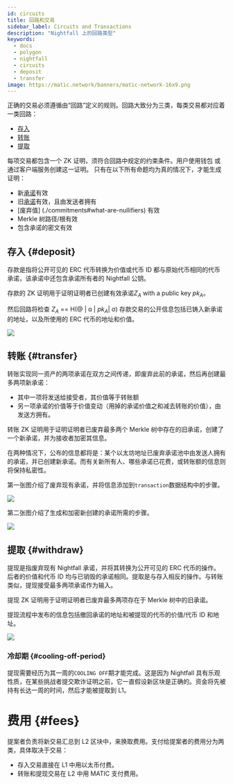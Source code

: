 ```yaml
---
id: circuits
title: 回路和交易
sidebar_label: Circuits and Transactions
description: "Nightfall 上的回路类型"
keywords:
  - docs
  - polygon
  - nightfall
  - circuits
  - deposit
  - transfer
image: https://matic.network/banners/matic-network-16x9.png
---
```


正确的交易必须遵循由“回路”定义的规则。回路大致分为三类，每类交易都对应着一类回路：

- [存入](#deposit)
- [转账](#transfer)
- [提取](#withdraw)

每项交易都包含一个 ZK 证明，须符合回路中规定的约束条件。用户使用钱包
或通过客户端服务创建这一证明。
只有在以下所有命题均为真的情况下，才能生成证明：

- 新[承诺](./commitments#what-are-commitments)有效
- 旧[承诺](./commitments#what-are-commitments)有效，且由发送者拥有
- [废弃值] (./commitments#what-are-nullifiers) 有效
- Merkle 树路径/根有效
- 包含承诺的密文有效


## 存入 {#deposit}
存款是指将公开可见的 ERC 代币转换为价值或代币 ID 都与原始代币相同的代币承诺，该承诺中还包含承诺所有者的 Nightfall 公钥。

存款的 ZK 证明用于证明证明者已创建有效承诺$Z_A$ with a public key $pk_A$。

然后回路将检查 $Z_A$ == H(@ | ɑ | $pk_A$| σ)
存款交易的公开信息包括已铸入新承诺的地址，以及所使用的 ERC 代币的地址和价值。

![](../imgs/deposit.png)

## 转账 {#transfer}
转账实现同一资产的两项承诺在双方之间传递，即废弃此前的承诺，然后再创建最多两项新承诺：
- 其中一项将发送给接受者，其价值等于转账额
- 另一项承诺的价值等于价值变动（用掉的承诺价值之和减去转账的价值），由发送方拥有。

转账 ZK 证明用于证明证明者已废弃最多两个 Merkle 树中存在的旧承诺，创建了一个新承诺，并为接收者加密其信息。

在两种情况下，公布的信息都将是：某个以太坊地址已废弃承诺池中由发送人拥有的承诺，并已创建新承诺。而有关新所有人、哪些承诺已花费，或转账额的信息则将保持私密性。

第一张图介绍了废弃现有承诺，并将信息添加到`transaction`数据结构中的步骤。

![](../imgs/transfer_a.png)

第二张图介绍了生成和加密新创建的承诺所需的步骤。

![](../imgs/transfer_b.png)

## 提取 {#withdraw}
提现是指废弃现有 Nightfall 承诺，并将其转换为公开可见的 ERC 代币的操作。后者的价值和代币 ID 均与已销毁的承诺相同。提取是与存入相反的操作。与转账类似，提现接受最多两项承诺作为输入。

提现 ZK 证明用于证明证明者已废弃最多两项存在于 Merkle 树中的旧承诺。

提现流程中发布的信息包括撤回承诺的地址和被提现的代币的价值/代币 ID 和地址。

![](../imgs/withdraw.png)

### 冷却期 {#cooling-off-period}

提现需要经历为其一周的`COOLING OFF`期才能完成。这是因为 Nightfall 具有乐观性质，在某些挑战者提交欺诈证明之前，它一直假设新区块是正确的。资金将先被持有长达一周的时间，然后才能被提取到 L1。

# 费用 {#fees}

提案者负责将新交易汇总到 L2 区块中，来换取费用。支付给提案者的费用分为两类，具体取决于交易：
- 存入交易直接在 L1 中用以太币付费。
- 转账和提现交易在 L2 中用 MATIC 支付费用。
